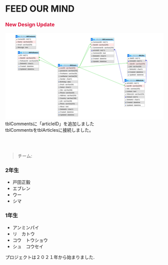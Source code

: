 # FEED OUR MIND
<!-- Website link : [Here ](https://www.feedourmind.com/) -->

<p>
    <h3 style="color: crimson;">New Design Update</h3>
    <img src="db/design.png" alt="">
    <br>
    tblCommentsに「articleID」を追加しました
    <br>
    tblCommentsをtblArticlesに接続しました。
</p>
<br><br>

> チーム: 
 ### 2年生
 - 戸田正毅
 - エブレン
 - ウー
 - シマ
 ### 1年生
 - アンミンパイ
 - リ　カトウ
 - コウ　トウショウ
 - シュ　コウセイ

プロジェクトは２０２１年から始まりました.

